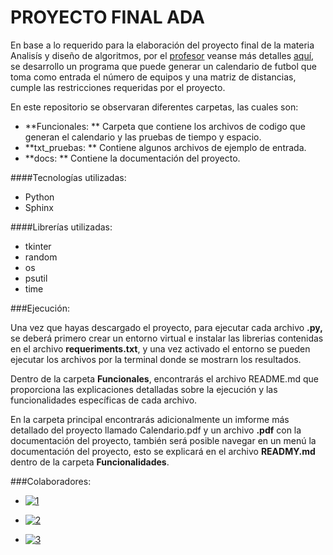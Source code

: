# PROYECTO FINAL ADA

En base a lo requerido para la elaboración del proyecto final de la materia Analisís y diseño de algoritmos, por el [profesor](https://github.com/cardel "profesor") veanse más detalles [aquí](https://www.youtube.com/watch?v=lZ2zWvb2QcA&list=PLi3X2PHYk7zS4e61wu1uir6_nkH2EfiBC&index=48 "aquí"), se desarrollo un programa que puede generar un calendario de futbol que toma como entrada el número de equipos y una matriz de distancias, cumple las restricciones requeridas por el proyecto.

En este repositorio se observaran diferentes carpetas, las cuales son:

- **Funcionales:  ** Carpeta que contiene los archivos de codigo que generan el calendario y las pruebas de tiempo y espacio.
- **txt_pruebas:  ** Contiene algunos archivos de ejemplo de entrada.
- **docs:  ** Contiene la documentación del proyecto.

####Tecnologías utilizadas:

- Python
- Sphinx

####Librerías utilizadas:

- tkinter
- random
- os
- psutil
- time

###Ejecución:

Una vez que hayas descargado el proyecto, para ejecutar cada archivo **.py,**  se deberá primero crear un entorno virtual e instalar las librerias contenidas en el archivo **requeriments.txt**, y una vez activado el entorno se pueden ejecutar los archivos por la terminal donde se mostrarn los resultados.

Dentro de la carpeta **Funcionales**, encontrarás el archivo README.md que proporciona las explicaciones detalladas sobre la ejecución y las funcionalidades específicas de cada archivo.

En la carpeta principal encontrarás adicionalmente un imforme más detallado del proyecto llamado Calendario.pdf y un archivo **.pdf** con la documentación del proyecto, también será posible navegar en un menú la documentación del proyecto, esto se explicará en el archivo **READMY.md** dentro de la carpeta **Funcionalidades**.


###Colaboradores:

- [![1](https://co.pinterest.com/pin/1003458360712289212/ "1")](https://github.com/minizyke "1")

- [![2](https://co.pinterest.com/pin/1003458360712289190/ "2")](https://github.com/MiniZaky "2")

- [![3](https://co.pinterest.com/pin/1003458360712289182/ "3")](https://github.com/JandiRamirez0814 "3")

